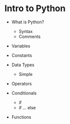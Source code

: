 # Intro to Python

- What is Python?
  - Syntax
  - Comments
  

- Variables
- Constants

- Data Types
  - Simple

- Operators

- Conditionals
  - if
  - if ... else
 
- Functions
  
